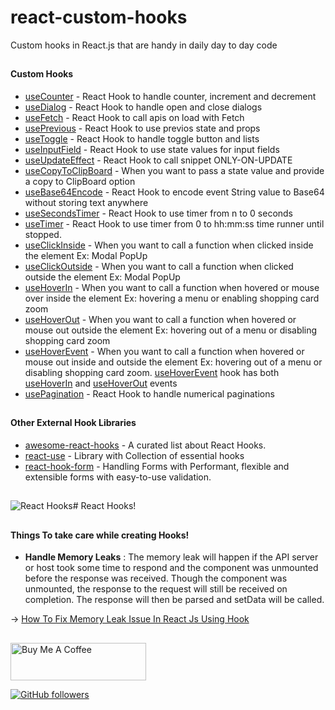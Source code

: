 # react-custom-hooks
Custom hooks in React.js that are handy in daily day to day code

##

#### Custom Hooks

-   [useCounter](https://github.com/sarat9/react-custom-hooks/blob/master/hooks/useCounter.jsx)  - React Hook to handle counter, increment and decrement
-   [useDialog](https://github.com/sarat9/react-custom-hooks/blob/master/hooks/useDialog.jsx)  - React Hook to handle open and close dialogs
-   [useFetch](https://github.com/sarat9/react-custom-hooks/blob/master/hooks/useFetch.jsx)  - React Hook to call apis on load with Fetch 
-   [usePrevious](https://github.com/sarat9/react-custom-hooks/blob/master/hooks/usePrevious.jsx)  - React Hook to use previos state and props 
-   [useToggle](https://github.com/sarat9/react-custom-hooks/blob/master/hooks/useToggle.jsx)  - React Hook to handle toggle button and lists
-   [useInputField](https://github.com/sarat9/react-custom-hooks/blob/master/hooks/useInputField.jsx)  - React Hook to use state values for input fields
-   [useUpdateEffect](https://github.com/sarat9/react-custom-hooks/blob/master/hooks/useClickOutside.jsx)  - React Hook to call snippet ONLY-ON-UPDATE
-   [useCopyToClipBoard](https://github.com/sarat9/react-custom-hooks/blob/master/hooks/useCopyToClipBoard.jsx)  - When you want to pass a state value and provide a copy to ClipBoard option
-   [useBase64Encode](https://github.com/sarat9/react-custom-hooks/blob/master/hooks/useBase64Encode.jsx)  - React Hook to encode event String value to Base64 without storing text anywhere
-   [useSecondsTimer](https://github.com/sarat9/react-custom-hooks/blob/master/hooks/useSecondsTimer.jsx)  - React Hook to use timer from n to 0 seconds
-   [useTimer](https://github.com/sarat9/react-custom-hooks/blob/master/hooks/useTimer.jsx)  - React Hook to use timer from 0 to hh:mm:ss time runner until stopped.
-   [useClickInside](https://github.com/sarat9/react-custom-hooks/blob/master/hooks/useClickInside.jsx)  - When you want to call a function when clicked inside the element Ex: Modal PopUp
-   [useClickOutside](https://github.com/sarat9/react-custom-hooks/blob/master/hooks/useClickOutside.jsx)  - When you want to call a function when clicked outside the element Ex: Modal PopUp
-   [useHoverIn](https://github.com/sarat9/react-custom-hooks/blob/master/hooks/useHoverIn.jsx)  - When you want to call a function when hovered or mouse over inside the element Ex: hovering a menu or enabling shopping card zoom
-   [useHoverOut](https://github.com/sarat9/react-custom-hooks/blob/master/hooks/useHoverOut.jsx)  - When you want to call a function when hovered or mouse out outside the element Ex: hovering out of a menu or disabling shopping card zoom
-   [useHoverEvent](https://github.com/sarat9/react-custom-hooks/blob/master/hooks/useHoverEvent.jsx)  - When you want to call a function when hovered or mouse out inside and  outside the element Ex: hovering out of a menu or disabling shopping card zoom.
[useHoverEvent](https://github.com/sarat9/react-custom-hooks/blob/master/hooks/useHoverEvent.js) hook has both [useHoverIn](https://github.com/sarat9/react-custom-hooks/blob/master/hooks/useHoverIn.js) and [useHoverOut](https://github.com/sarat9/react-custom-hooks/blob/master/hooks/useHoverOut.js) events
-   [usePagination](https://github.com/sarat9/react-custom-hooks/blob/master/hooks/usePagination.jsx)  -  React Hook to handle numerical paginations

##
##


#### Other External Hook Libraries
-   [awesome-react-hooks](https://github.com/glauberfc/awesome-react-hooks)  - A curated list about React Hooks.
-   [react-use](https://github.com/streamich/react-use)  - Library with Collection of essential hooks
-   [react-hook-form](https://github.com/react-hook-form/react-hook-form)  - Handling Forms with Performant, flexible and extensible forms with easy-to-use validation.
##
##



![React Hooks](https://miro.medium.com/max/3840/1*CcTWyKvkq7IH6Of0Sq0pQQ.png)# React Hooks!


##
##

#### Things To take care while creating Hooks!
-  **Handle Memory Leaks** : The memory leak will happen if the API server or host took some time to respond and the component was unmounted before the response was received. Though the component was unmounted, the response to the request will still be received on completion. The response will then be parsed and setData will be called.

  -> [How To Fix Memory Leak Issue In React Js Using Hook](https://medium.com/wesionary-team/how-to-fix-memory-leak-issue-in-react-js-using-hook-a5ecbf9becf8) 




##
##


<a href="https://www.buymeacoffee.com/sarat" target="_blank"><img src="https://cdn.buymeacoffee.com/buttons/v2/default-yellow.png" alt="Buy Me A Coffee" style="height: 60px !important;width: 217px !important;" ></a>

[![GitHub followers](https://img.shields.io/github/followers/sarat9.svg?label=Follow%20@sarat9&style=social)](https://github.com/sarat9/)
